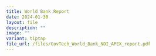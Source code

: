 ```yaml
---
title: World Bank Report
date: 2024-01-30
layout: file
description: ""
image: ""
variant: tiptap
file_url: /files/GovTech_World_Bank_NDI_APEX_report.pdf
---
```

